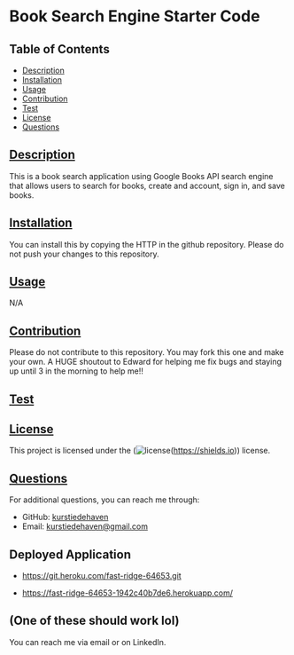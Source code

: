 # Book Search Engine Starter Code

## Table of Contents

- [Description](#description)
- [Installation](#installation)
- [Usage](#usage)
- [Contribution](#contribution)
- [Test](#test)
- [License](#license)
- [Questions](#questions)

## [Description](#description)

This is a book search application using Google Books API search engine that allows users to search for books, create and account, sign in, and save books.

## [Installation](#installation)

You can install this by copying the HTTP in the github repository. Please do not push your changes to this repository.

## [Usage](#usage)

N/A

## [Contribution](#contribution)

Please do not contribute to this repository. You may fork this one and make your own.
A HUGE shoutout to Edward for helping me fix bugs and staying up until 3 in the morning to help me!!

## [Test](#test)

## [License](#license)

This project is licensed under the (![license](https://img.shields.io/badge/license-MIT-blue)(https://shields.io)) license.

## [Questions](#questions)

For additional questions, you can reach me through:

- GitHub: [kurstiedehaven](https://github.com/kurstiedehaven)
- Email: kurstiedehaven@gmail.com

## Deployed Application

- https://git.heroku.com/fast-ridge-64653.git

- https://fast-ridge-64653-1942c40b7de6.herokuapp.com/

## (One of these should work lol)

You can reach me via email or on LinkedIn.
